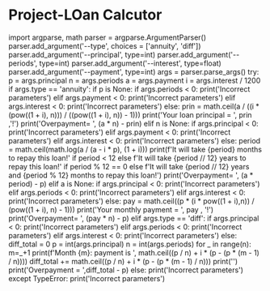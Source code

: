 # Project-LOan Calcutor
import argparse, math
parser = argparse.ArgumentParser()
parser.add_argument('--type', choices = ['annuity', 'diff'])
parser.add_argument('--principal', type=int)
parser.add_argument('--periods', type=int)
parser.add_argument('--interest', type=float)
parser.add_argument('--payment', type=int)
args = parser.parse_args()
try:
    p = args.principal
    n = args.periods
    a = args.payment
    i = args.interest / 1200
    if args.type == 'annuity':
        if p is None:
            if args.periods < 0:
                print('Incorrect parameters')
            elif args.payment < 0:
                print('Incorrect parameters')
            elif args.interest < 0:
                print('Incorrect parameters')
            else:
                prin = math.ceil(a / ((i * (pow((1 + i), n))) / ((pow((1 + i), n)) - 1)))
                print('Your loan principal = ', prin ,'!')
                print('Overpayment= ', (a * n) - prin)
        elif n is None:
            if args.principal < 0:
                print('Incorrect parameters')
            elif args.payment < 0:
                print('Incorrect parameters')
            elif args.interest < 0:
                print('Incorrect parameters')
            else:
                period = math.ceil(math.log(a / (a - i * p), (1 + i)))
                print(f'It will take {period} months to repay this loan!' if period < 12 else f'It will take {period // 12} years to repay this loan!' if period % 12 == 0 else f'It will take {period // 12} years and {period % 12} months to repay this loan!')
                print('Overpayment= ', (a * period) - p)
        elif a is None:
            if args.principal < 0:
                print('Incorrect parameters')
            elif args.periods < 0:
                print('Incorrect parameters')
            elif args.interest < 0:
                print('Incorrect parameters')
            else:
                pay = math.ceil((p * (i * pow((1 + i),n)) / (pow((1 + i), n) - 1)))
                print('Your monthly payment = ', pay , '!')
                print('Overpayment= ', (pay * n) - p)
    elif args.type == 'diff':
        if args.principal < 0:
            print('Incorrect parameters')
        elif args.periods < 0:
            print('Incorrect parameters')
        elif args.interest < 0:
            print('Incorrect parameters')
        else:
            diff_total = 0
            p = int(args.principal)
            n = int(args.periods)
            for _ in range(n):
                m=_+1
                print(f'Month {m}: payment is ', math.ceil((p / n) + i * (p - (p * (m - 1) / n))))
                diff_total += math.ceil((p / n) + i * (p - (p * (m - 1) / n)))
            print('')
            print('Overpayment = ',diff_total - p)
    else:
        print('Incorrect parameters')
except TypeError:
    print('Incorrect parameters')
